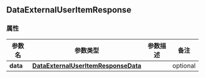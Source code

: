 <a name="DataExternalUserItemResponse"></a>
## DataExternalUserItemResponse
### 属性
参数名 | 参数类型 | 参数描述 | 备注
------------ | ------------- | ------------- | -------------
**data** | [**DataExternalUserItemResponseData**](#DataExternalUserItemResponseData) |  |  optional

<markdown src="./DataExternalUserItemResponseData.md"/>
